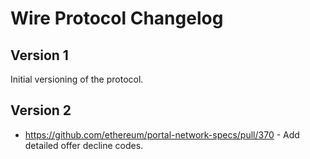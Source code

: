 # Wire Protocol Changelog

## Version 1

Initial versioning of the protocol.


## Version 2

- https://github.com/ethereum/portal-network-specs/pull/370 - Add detailed offer decline codes.
